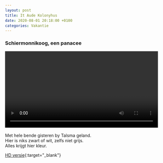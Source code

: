 ```yaml
---
layout: post
title: It Aude Kolonyhus
date: 2020-08-01 20:18:00 +0100
categories: Vakantie
---
```


### Schiermonnikoog, een panacee

 <video style="width:100%" controls>
  <source src="/assets/video/schierzat.mp4">
 ![videotag not supported](../assets/schierzat.jpg)
</video> 

Met hele bende gisteren by Talsma geland.  
Hier is niks zwart of wit, zelfs niet grijs.  
Alles krijgt hier kleur.

[HD versie](https://prisse.net/schierzat_full.mov){:target="_blank"}
